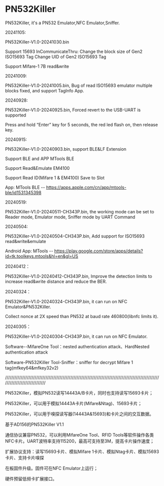 # PN532Killer
PN532Killer, it's a PN532 Emulator,NFC Emulator,Sniffer.

20241105:

PN532Killer-V1.0-20241030.bin

Support 15693 InCommunicateThru:
Change the block size of Gen2 ISO15693 Tag
Change UID of Gen2 ISO15693 Tag

Support Mifare-1 7B read&write

20241009:

PN532Killer-V1.0-20241005.bin, Bug of read ISO15693 emulator multiple blocks fixed, and support TagInfo App.

20240928:

PN532Killer-V1.0-20240925.bin, Forced revert to the USB-UART is supported

Press and hold “Enter” key for 5 seconds, the red led flash on, then release key.

20240915:

PN532Killer-V1.0-20240903.bin, support BLE&LF Extension

Support BLE and APP MTools BLE

Support Read&Emulate EM4100

Support Read ID(Mifare 1 & EM4100) Save to Slot

App: MTools BLE -- https://apps.apple.com/cn/app/mtools-ble/id1531345398

20240519:

PN532Killer-V1.0-20240511-CH343P.bin, the working mode can be set to Reader mode, Emulator mode, Sniffer mode by UART Command 

20240504:

PN532Killer-V1.0-20240504-CH343P.bin, Add support for ISO15693 read&write&emulate

Android App: MTools -- https://play.google.com/store/apps/details?id=tk.toolkeys.mtools&hl=en&gl=US

20240412：

PN532Killer-V1.0-20240412-CH343P.bin, Improve the detection limits to increase read&write distance and reduce the BER.

20240324：

PN532Killer-V1.0-20240324-CH343P.bin, it can run on NFC Emulator&PN532Killer.

Collect nonce at 2X speed than PN532 at baud rate 460800(libnfc limits it).

20240305：

PN532Killer-V1.0-20240304-CH343P.bin, it can run on NFC Emulator.

Software--MifareOne Tool：nested authentication attack、HardNested authentication attack

Software-PN532Killer Tool-Sniffer：sniffer for decrypt Mifare 1 tag(mfkey64&mfkey32v2)

/////////////////////////////////////////////////////////////////////////////////////////////////////////////////////////////

PN532Killer，模拟PN532读写14443A/B卡片，同时也支持读写15693卡片；

PN532Killer，可以用于模拟14443A卡片(Mifare&Ntag)、15693卡片；

PN532Killer，可以用于嗅探读写器(14443A&15693)和卡片之间的交互数据。

基于AD156的PN532Killer V1.1

通信协议兼容PN532，可以利用MifareOne Tool、RFID Tools等软件操作各类NFC卡片。UART波特率支持115200，最高可支持至3M，提高卡片操作速度；

扩展协议支持：读写15693卡片、模拟Mifare 1卡片、模拟Ntag卡片、模拟15693卡片、支持卡片嗅探

在板固件升级。固件可在NFC Emulator上运行；

硬件预留低频卡扩展接口。
